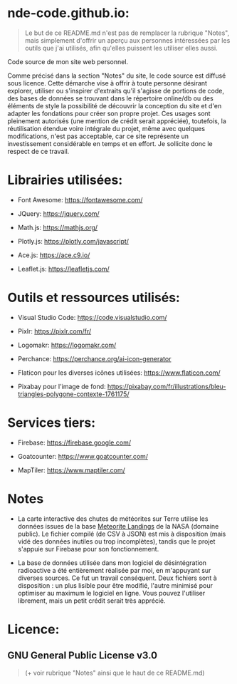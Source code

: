 # nde-code.github.io:

> Le but de ce README.md n'est pas de remplacer la rubrique "Notes", mais simplement d'offrir un aperçu aux personnes intéressées par les outils que j'ai utilisés, afin qu'elles puissent les utiliser elles aussi.

Code source de mon site web personnel.

Comme précisé dans la section "Notes" du site, le code source est diffusé sous licence. Cette démarche vise à offrir à toute personne désirant explorer, utiliser ou s'inspirer d'extraits qu'il s'agisse de portions de code, des bases de données se trouvant dans le répertoire online/db ou des éléments de style la possibilité de découvrir la conception du site et d'en adapter les fondations pour créer son propre projet. Ces usages sont pleinement autorisés (une mention de crédit serait appréciée), toutefois, la réutilisation étendue voire intégrale du projet, même avec quelques modifications, n'est pas acceptable, car ce site représente un investissement considérable en temps et en effort. Je sollicite donc le respect de ce travail.

# Librairies utilisées:

  - Font Awesome: https://fontawesome.com/

  - JQuery: https://jquery.com/
  
  - Math.js: https://mathjs.org/
  
  - Plotly.js: https://plotly.com/javascript/

  - Ace.js: https://ace.c9.io/

  - Leaflet.js: https://leafletjs.com/

# Outils et ressources utilisés:

  - Visual Studio Code: https://code.visualstudio.com/
  
  - Pixlr: https://pixlr.com/fr/

  - Logomakr: https://logomakr.com/
  
  - Perchance: https://perchance.org/ai-icon-generator

  - Flaticon pour les diverses icônes utilisées: https://www.flaticon.com/
  
  - Pixabay pour l'image de fond: https://pixabay.com/fr/illustrations/bleu-triangles-polygone-contexte-1761175/

# Services tiers:

  - Firebase: https://firebase.google.com/

  - Goatcounter: https://www.goatcounter.com/ 

  - MapTiler: https://www.maptiler.com/

# Notes

  - La carte interactive des chutes de météorites sur Terre utilise les données issues de la base [Meteorite Landings](https://data.nasa.gov/Space-Science/Meteorite-Landings/gh4g-9sfh) de la NASA (domaine public). Le fichier compilé (de CSV à JSON) est mis à disposition (mais vidé des données inutiles ou trop incomplètes), tandis que le projet s'appuie sur Firebase pour son fonctionnement.

  - La base de données utilisée dans mon logiciel de désintégration radioactive a été entièrement réalisée par moi, en m'appuyant sur diverses sources. Ce fut un travail conséquent. Deux fichiers sont à disposition : un plus lisible pour être modifié, l'autre minimisé pour optimiser au maximum le logiciel en ligne. Vous pouvez l'utiliser librement, mais un petit crédit serait très apprécié.

# Licence:

## GNU General Public License v3.0

> (+ voir rubrique "Notes" ainsi que le haut de ce README.md)

